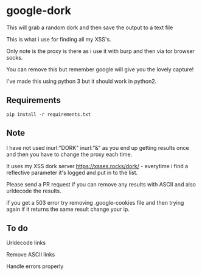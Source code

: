# google-dork
This will grab a random dork and then save the output to a text file

This is what i use for finding all my XSS's.

Only note is the proxy is there as i use it with burp and then via tor browser socks.

You can remove this but remember google will give you the lovely capture!

I've made this using python 3 but it should work in python2.



Requirements
----

```
pip install -r requirements.txt
```

Note
------

I have not used inurl:"DORK" inurl:"&" as you end up getting results once and then you have to change the proxy each time.

It uses my XSS dork server https://xsses.rocks/dork/ - everytime i find a reflective parameter it's logged and put in to the list.


Please send a PR request if you can remove any results with ASCII and also urldecode the results.

if you get a 503 error try removing .google-cookies file and then trying again if it returns the same result change your ip.




To do
------

Urldecode links

Remove ASCII links

Handle errors properly

